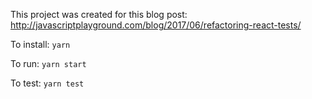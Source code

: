 This project was created for this blog post: http://javascriptplayground.com/blog/2017/06/refactoring-react-tests/

To install: `yarn`

To run: `yarn start`

To test: `yarn test`
